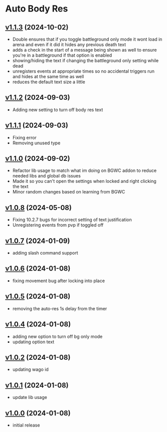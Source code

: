 # Auto Body Res

## [v1.1.3](https://github.com/rbgdevx/auto-body-res/releases/tag/v1.1.3) (2024-10-02)

- Double ensures that if you toggle battleground only mode it wont load in arena and even if it did it hides any previous death text
- adds a check in the start of a message being shown as well to ensure you're in a battleground if that option is enabled
- showing/hiding the text if changing the battleground only setting while dead
- unregisters events at appropriate times so no accidental triggers run and hides at the same time as well
- reduces the default text size a little

## [v1.1.2](https://github.com/rbgdevx/auto-body-res/releases/tag/v1.1.2) (2024-09-03)

- Adding new setting to turn off body res text

## [v1.1.1](https://github.com/rbgdevx/auto-body-res/releases/tag/v1.1.1) (2024-09-03)

- Fixing error
- Removing unused type

## [v1.1.0](https://github.com/rbgdevx/auto-body-res/releases/tag/v1.1.0) (2024-09-02)

- Refactor lib usage to match what im doing on BGWC addon to reduce needed libs and global db issues
- Made it so you can't open the settings when locked and right clicking the text
- Minor random changes based on learning from BGWC

## [v1.0.8](https://github.com/rbgdevx/auto-body-res/releases/tag/v1.0.8) (2024-05-08)

- Fixing 10.2.7 bugs for incorrect setting of text justification
- Unregistering events from pvp if toggled off

## [v1.0.7](https://github.com/rbgdevx/auto-body-res/releases/tag/v1.0.7) (2024-01-09)

- adding slash command support

## [v1.0.6](https://github.com/rbgdevx/auto-body-res/releases/tag/v1.0.6) (2024-01-08)

- fixing movement bug after locking into place

## [v1.0.5](https://github.com/rbgdevx/auto-body-res/releases/tag/v1.0.5) (2024-01-08)

- removing the auto-res 1s delay from the timer

## [v1.0.4](https://github.com/rbgdevx/auto-body-res/releases/tag/v1.0.4) (2024-01-08)

- adding new option to turn off bg only mode
- updating option text

## [v1.0.2](https://github.com/rbgdevx/auto-body-res/releases/tag/v1.0.2) (2024-01-08)

- updating wago id

## [v1.0.1](https://github.com/rbgdevx/auto-body-res/releases/tag/v1.0.1) (2024-01-08)

- update lib usage

## [v1.0.0](https://github.com/rbgdevx/auto-body-res/releases/tag/v1.0.0) (2024-01-08)

- initial release
